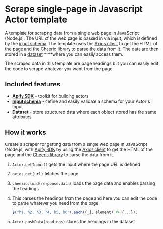 # Scrape single-page in Javascript Actor template

A template for scraping data from a single web page in JavaScript (Node.js). The URL of the web page is passed in via input, which is defined by the [input schema](https://docs.apify.com/platform/actors/development/input-schema). The template uses the [Axios client](https://axios-http.com/docs/intro) to get the HTML of the page and the [Cheerio library](https://cheerio.js.org/) to parse the data from it. The data are then stored in a [dataset](https://docs.apify.com/sdk/js/docs/guides/result-storage#dataset) ****where you can easily access them.

The scraped data in this template are page headings but you can easily edit the code to scrape whatever you want from the page.


## Included features

- **[Apify SDK](https://docs.apify.com/sdk/js/)** - toolkit for building actors
- **[Input schema](https://docs.apify.com/platform/actors/development/input-schema)** - define and easily validate a schema for your Actor's input
- **[Dataset](https://docs.apify.com/sdk/js/docs/guides/result-storage#dataset)** - store structured data where each object stored has the same attributes

## How it works

Create a scraper for getting data from a single web page in JavaScript (Node.js) with [Apify SDK](https://docs.apify.com/sdk/js/) by using the [Axios client](https://axios-http.com/docs/intro) to get the HTML of the page and the [Cheerio library](https://cheerio.js.org/) to parse the data from it.

1. `Actor.getInput()` gets the input where the page URL is defined
2. `axios.get(url)` fetches the page
3. `cheerio.load(response.data)` loads the page data and enables parsing the headings
4. This parses the headings from the page and here you can edit the code to parse whatever you need from the page

    ```js
    $("h1, h2, h3, h4, h5, h6").each((_i, element) => {...});
    ```
5. `Actor.pushData(headings)` stores the headings in the dataset